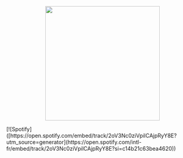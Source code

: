 
<p align="center">
  <img src="https://i.pinimg.com/originals/b7/29/26/b72926349cccb874ed70ba39cfc37187.gif" width="300" />
</p>
[![Spotify]([https://open.spotify.com/embed/track/2oV3Nc0ziVpilCAjpRyY8E?utm_source=generator](https://open.spotify.com/intl-fr/embed/track/2oV3Nc0ziVpilCAjpRyY8E?si=c14b21c63bea4620))



